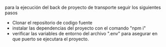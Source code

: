 para la ejecución del back de proyecto de transporte seguir los siguientes pasos

- Clonar el repositorio de codigo fuente
- instalar las dependencias del proyecto con el comando "npm i"
- verificar las variables de entorno del archivo ".env" para asegurar en que puerto se ejecutara el proyecto.